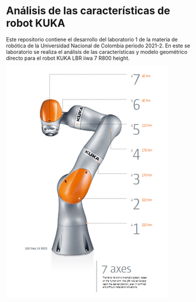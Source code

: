 # Análisis de las características de robot KUKA

Este repositorio contiene el desarrollo del laboratorio 1 de la materia de robótica de la Universidad Nacional de Colombia periodo 2021-2. En este se laboratorio se realiza el análisis de las características  y modelo geométrico directo para el robot KUKA LBR iiwa 7 R800 height.

![Robot KUKA LBR](media/imgs/KUKA_LBR.png)
